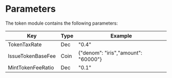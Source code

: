 <!--
order: 4
-->

# Parameters

The token module contains the following parameters:

| Key               | Type | Example      |
| ----------------- | ---- | ------------ |
| TokenTaxRate      | Dec  | "0.4"        |
| IssueTokenBaseFee | Coin | {"denom": "iris","amount": "60000"} |
| MintTokenFeeRatio | Dec  | "0.1"        |
